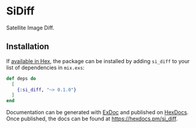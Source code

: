 # SiDiff

Satellite Image Diff.

## Installation

If [available in Hex](https://hex.pm/docs/publish), the package can be installed
by adding `si_diff` to your list of dependencies in `mix.exs`:

```elixir
def deps do
  [
    {:si_diff, "~> 0.1.0"}
  ]
end
```

Documentation can be generated with [ExDoc](https://github.com/elixir-lang/ex_doc)
and published on [HexDocs](https://hexdocs.pm). Once published, the docs can
be found at <https://hexdocs.pm/si_diff>.

